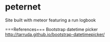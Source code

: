 peternet
========

Site built with meteor featuring a run logbook

===References===
Bootstrap datetime picker http://tarruda.github.io/bootstrap-datetimepicker/
